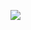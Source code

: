 ![](https://www.nta.go.jp/tmp/23f585ad-5cef-41f1-81f4-d5d5cae8ed60/images/d7fdd8b288b8276c29c4d395f6a9767e0f35a059e01d2e1c0be2d65dedd3e0db.jpg)